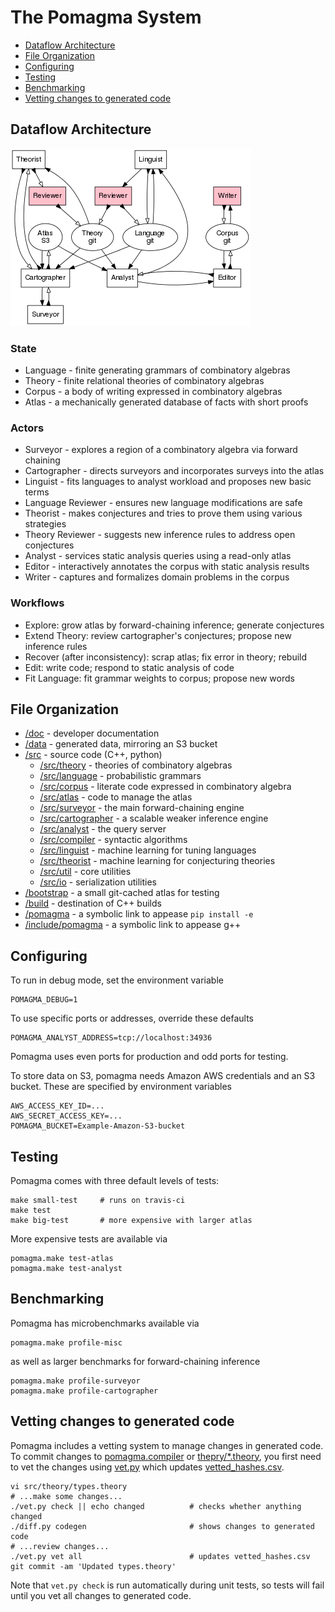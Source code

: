 # The Pomagma System

- [Dataflow Architecture](#dataflow)
- [File Organization](#files)
- [Configuring](#configuring)
- [Testing](#testing)
- [Benchmarking](#benchmarking)
- [Vetting changes to generated code](#vetting)

## Dataflow Architecture <a name="dataflow"/>

![Architecture](/doc/architecture.png)

### State

- Language - finite generating grammars of combinatory algebras
- Theory - finite relational theories of combinatory algebras
- Corpus - a body of writing expressed in combinatory algebras
- Atlas - a mechanically generated database of facts with short proofs

### Actors

- Surveyor - explores a region of a combinatory algebra via forward chaining
- Cartographer - directs surveyors and incorporates surveys into the atlas
- Linguist - fits languages to analyst workload and proposes new basic terms
- Language Reviewer - ensures new language modifications are safe
- Theorist - makes conjectures and tries to prove them using various strategies
- Theory Reviewer - suggests new inference rules to address open conjectures
- Analyst - services static analysis queries using a read-only atlas
- Editor - interactively annotates the corpus with static analysis results
- Writer - captures and formalizes domain problems in the corpus

### Workflows

- Explore: grow atlas by forward-chaining inference; generate conjectures
- Extend Theory: review cartographer's conjectures; propose new inference rules
- Recover (after inconsistency): scrap atlas; fix error in theory; rebuild
- Edit: write code; respond to static analysis of code
- Fit Language: fit grammar weights to corpus; propose new words

## File Organization <a name="files"/>

- [/doc](/doc) - developer documentation
- [/data](/data) - generated data, mirroring an S3 bucket
- [/src](/src) - source code (C++, python)
  - [/src/theory](/src/theory) - theories of combinatory algebras
  - [/src/language](/src/language) - probabilistic grammars
  - [/src/corpus](/src/corpus) - literate code expressed in combinatory algebra
  - [/src/atlas](/src/atlas) - code to manage the atlas
  - [/src/surveyor](/src/surveyor) - the main forward-chaining engine
  - [/src/cartographer](/src/cartographer) - a scalable weaker inference engine
  - [/src/analyst](/src/analyst) - the query server
  - [/src/compiler](/src/compiler) - syntactic algorithms
  - [/src/linguist](/src/linguist) - machine learning for tuning languages
  - [/src/theorist](/src/theorist) - machine learning for conjecturing theories
  - [/src/util](/src/util) - core utilities
  - [/src/io](/src/io) - serialization utilities
- [/bootstrap](/bootstrap) - a small git-cached atlas for testing
- [/build](/build) - destination of C++ builds
- [/pomagma](/pomagma) - a symbolic link to appease `pip install -e`
- [/include/pomagma](/include/pomagma) - a symbolic link to appease g++

## Configuring <a name="configuring"/>

To run in debug mode, set the environment variable

    POMAGMA_DEBUG=1

To use specific ports or addresses, override these defaults

    POMAGMA_ANALYST_ADDRESS=tcp://localhost:34936

Pomagma uses even ports for production and odd ports for testing.

To store data on S3, pomagma needs Amazon AWS credentials and an S3 bucket.
These are specified by environment variables

    AWS_ACCESS_KEY_ID=...
    AWS_SECRET_ACCESS_KEY=...
    POMAGMA_BUCKET=Example-Amazon-S3-bucket

## Testing <a name="testing"/>

Pomagma comes with three default levels of tests:

    make small-test     # runs on travis-ci
    make test
    make big-test       # more expensive with larger atlas

More expensive tests are available via

    pomagma.make test-atlas
    pomagma.make test-analyst

## Benchmarking <a name="benchmarking"/>

Pomagma has microbenchmarks available via

    pomagma.make profile-misc

as well as larger benchmarks for forward-chaining inference

    pomagma.make profile-surveyor
    pomagma.make profile-cartographer

## Vetting changes to generated code <a name="vetting"/>

Pomagma includes a vetting system to manage changes in generated code.
To commit changes to [pomagma.compiler](/src/compiler)
or [thepry/*.theory](/src/theory), you first need to vet the changes using
[vet.py](/vet.py) which updates [vetted_hashes.csv](/vetted_hashes.csv).

    vi src/theory/types.theory
    # ...make some changes...
    ./vet.py check || echo changed          # checks whether anything changed
    ./diff.py codegen                       # shows changes to generated code
    # ...review changes...
    ./vet.py vet all                        # updates vetted_hashes.csv
    git commit -am 'Updated types.theory'

Note that `vet.py check` is run automatically during unit tests,
so tests will fail until you vet all changes to generated code.
